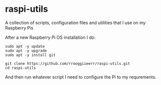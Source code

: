 # raspi-utils

A collection of scripts, configuration files and utilities that I use on my Raspberry Pis

After a new Raspberry Pi OS installation I do:

```
sudo apt -y update
sudo apt -y upgrade
sudo apt -y install git

git clone https://github.com/rrooggiieerr/raspi-utils.git
cd raspi-utils
```

And then run whatever script I need to configure the Pi to my requrements.
